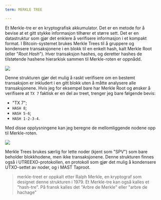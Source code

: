 ```yaml
---
term: MERKLE TREE

---
```

Et Merkle-tre er en kryptografisk akkumulator. Det er en metode for å bevise at et gitt stykke informasjon tilhører et større sett. Det er en datastruktur som gjør det enklere å verifisere informasjon i et kompakt format. I Bitcoin-systemet brukes Merkle Trees til å gruppere og kondensere transaksjonene i en blokk til en enkelt hash, kalt Merkle Root (eller "*Root Hash*"). Hver transaksjon hashes, og deretter hashes de tilstøtende hashene hierarkisk sammen til Merkle-roten er oppnådd.

![](../../dictionnaire/assets/1.webp)

Denne strukturen gjør det mulig å raskt verifisere om en bestemt transaksjon er inkludert i en gitt blokk uten å måtte analysere alle transaksjonene. Hvis jeg for eksempel bare har Merkle Root og ønsker å verifisere at `TX 7` faktisk er en del av treet, trenger jeg bare følgende bevis:


- "TX 7";
- `HASH 8`;
- `HASH 5-6`;
- `HASH 1-2-3-4`.

Med disse opplysningene kan jeg beregne de mellomliggende nodene opp til Merkle-roten.

![](../../dictionnaire/assets/2.webp)

Merkle Trees brukes særlig for lette noder (kjent som "SPV") som bare beholder blokkhodene, men ikke transaksjonene. Denne strukturen finnes også i UTREEXO-protokollen, en protokoll som gjør det mulig å kondensere UTXO-settet av noder, og i MAST Taproot.

> merkle-treet er oppkalt etter Ralph Merkle, en kryptograf som designet denne strukturen i 1979. Et Merkle-tre kan også kalles et "hash-tre". På fransk kalles det "Arbre de Merkle" eller "arbre de hachage"